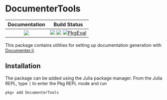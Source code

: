 # DocumenterTools

| **Documentation**                       | **Build Status**                |
|:---------------------------------------:|:-------------------------------:|
| [![][docs-stable-img]][docs-stable-url] | [![][GHA-img]][GHA-url] [![][codecov-img]][codecov-url] [![PkgEval][pkgeval-img]][pkgeval-url] |

This package contains utilities for setting up documentation generation with
[Documenter.jl][documenter].

## Installation

The package can be added using the Julia package manager. From the Julia REPL, type `]` to
enter the Pkg REPL mode and run

```
pkg> add DocumenterTools
```

[documenter]: https://github.com/JuliaDocs/Documenter.jl

[docs-stable-img]: https://img.shields.io/badge/docs-stable-blue.svg
[docs-stable-url]: https://documenter.juliadocs.org/stable/lib/internals/documentertools/

[codecov-img]: https://codecov.io/gh/JuliaDocs/DocumenterTools.jl/branch/master/graph/badge.svg
[codecov-url]: https://codecov.io/gh/JuliaDocs/DocumenterTools.jl

[pkgeval-img]: https://juliaci.github.io/NanosoldierReports/pkgeval_badges/D/DocumenterTools.svg
[pkgeval-url]: https://juliaci.github.io/NanosoldierReports/pkgeval_badges/D/DocumenterTools.html

[GHA-img]: https://github.com/JuliaDocs/DocumenterTools.jl/actions/workflows/CI.yml/badge.svg
[GHA-url]: https://github.com/JuliaDocs/DocumenterTools.jl/actions/workflows/CI.yml
